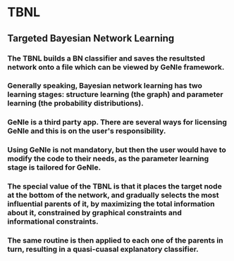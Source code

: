 # TBNL
## Targeted Bayesian Network Learning
### The TBNL builds a BN classifier and saves the resultsted network onto a file which can be viewed by GeNIe framework.
### Generally speaking, Bayesian network learning has two learning stages: structure learning (the graph) and parameter learning (the probability distributions).
### GeNIe is a third party app. There are several ways for licensing GeNIe and this is on the user's responsibility.
### Using GeNIe is not mandatory, but then the user would have to modify the code to their needs, as the parameter learning stage is tailored for GeNIe.
### The special value of the TBNL is that it places the target node at the bottom of the network, and gradually selects the most influential parents of it, by maximizing the total information about it, constrained by graphical constraints and informational constraints.
### The same routine is then applied to each one of the parents in turn, resulting in a quasi-cuasal explanatory classifier.
